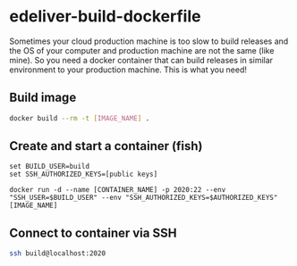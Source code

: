 # edeliver-build-dockerfile

Sometimes your cloud production machine is too slow to build releases and the OS of your computer and production machine are not the same (like mine). So you need a docker container that can build releases in similar environment to your production machine. This is what you need!

## Build image

```bash
docker build --rm -t [IMAGE_NAME] .
```

## Create and start a container (fish)

```fish
set BUILD_USER=build
set SSH_AUTHORIZED_KEYS=[public keys]

docker run -d --name [CONTAINER_NAME] -p 2020:22 --env "SSH_USER=$BUILD_USER" --env "SSH_AUTHORIZED_KEYS=$AUTHORIZED_KEYS" [IMAGE_NAME]
```

## Connect to container via SSH

```bash
ssh build@localhost:2020
```
